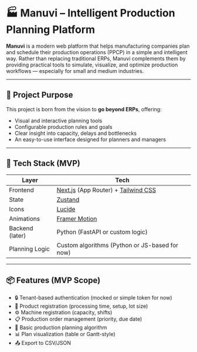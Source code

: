 # 🏭 Manuvi – Intelligent Production Planning Platform

**Manuvi** is a modern web platform that helps manufacturing companies plan and schedule their production operations (PPCP) in a simple and intelligent way.
Rather than replacing traditional ERPs, Manuvi complements them by providing practical tools to simulate, visualize, and optimize production workflows — especially for small and medium industries.

---

## 🚀 Project Purpose

This project is born from the vision to **go beyond ERPs**, offering:
- Visual and interactive planning tools
- Configurable production rules and goals
- Clear insight into capacity, delays and bottlenecks
- An easy-to-use interface designed for planners and managers

---

## 🧱 Tech Stack (MVP)

| Layer        | Tech                         |
|--------------|------------------------------|
| Frontend     | [Next.js](https://nextjs.org/) (App Router) + [Tailwind CSS](https://tailwindcss.com/)
| State        | [Zustand](https://zustand-demo.pmnd.rs/)
| Icons        | [Lucide](https://lucide.dev/)
| Animations   | [Framer Motion](https://www.framer.com/motion/)
| Backend (later) | Python (FastAPI or custom logic)
| Planning Logic | Custom algorithms (Python or JS-based for now)

---

## 📦 Features (MVP Scope)

- 🔒 Tenant-based authentication (mocked or simple token for now)
- 🧾 Product registration (processing time, setup, lot size)
- ⚙️ Machine registration (capacity, shifts)
- 📋 Production order management (priority, due date)
- 🧠 Basic production planning algorithm
- 📊 Plan visualization (table or Gantt-style)
- 📤 Export to CSV/JSON



